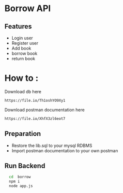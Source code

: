 
# Borrow API

## Features

- Login user
- Register user
- Add book
- borrow book
- return book


# How to : 
Download db here
```bash
https://file.io/Th1oshYO9Xy1
```

Download postman documentation here
```bash
https://file.io/XhfX3zl6eot7
```


## Preparation

- Restore the lib.sql to your mysql RDBMS
- Import postman documentation to your own postman


## Run Backend

```bash
  cd  borrow
  npm i
  node app.js
```